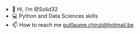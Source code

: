 - 👋 Hi, I’m @Solid32 
- 💻 Python and Data Sciences skills 
- 📫 How to reach me guillaume.chinzi@hotmail.be

<!---
Solid32/Solid32 is a ✨ special ✨ repository because its `README.md` (this file) appears on your GitHub profile.
You can click the Preview link to take a look at your changes.
--->
